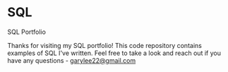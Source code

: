 # SQL
SQL Portfolio

Thanks for visiting my SQL portfolio! This code repository contains examples of SQL I've written. Feel free to take a look and reach out if you have any questions - garylee22@gmail.com
